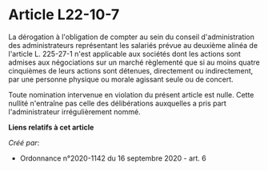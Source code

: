 # Article L22-10-7

La dérogation à l'obligation de compter au sein du conseil d'administration des administrateurs représentant les salariés
prévue au deuxième alinéa de l'article L. 225-27-1 n'est applicable aux sociétés dont les actions sont admises aux
négociations sur un marché règlementé que si au moins quatre cinquièmes de leurs actions sont détenues, directement ou
indirectement, par une personne physique ou morale agissant seule ou de concert.

Toute nomination intervenue en violation du présent article est nulle. Cette nullité n'entraîne pas celle des délibérations
auxquelles a pris part l'administrateur irrégulièrement nommé.

**Liens relatifs à cet article**

_Créé par_:

  - Ordonnance n°2020-1142 du 16 septembre 2020 - art. 6
